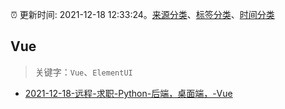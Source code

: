 :alarm_clock: 更新时间: 2021-12-18 12:33:24。[来源分类](../README.md)、[标签分类](../TAGS.md)、[时间分类](../TIMELINE.md)

## Vue


> 关键字：`Vue`、`ElementUI`



- [2021-12-18-远程-求职-Python-后端，桌面端，-Vue](https://www.v2ex.com/t/823003) 